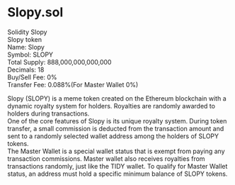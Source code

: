 # Slopy.sol  
Solidity Slopy  
Slopy token  
Name: Slopy  
Symbol: SLOPY  
Total Supply: 888,000,000,000,000  
Decimals: 18  
Buy/Sell Fee: 0%  
Transfer Fee: 0.088%(For Master Wallet 0%)  

Slopy (SLOPY) is a meme token created on the Ethereum blockchain with a dynamic royalty system for holders. Royalties are randomly awarded to holders during transactions.  
One of the core features of Slopy is its unique royalty system. During token transfer, a small commission is deducted from the transaction amount and sent to a randomly selected wallet address among the holders of SLOPY tokens.  
The Master Wallet is a special wallet status that is exempt from paying any transaction commissions. Master wallet also receives royalties from transactions randomly, just like the TIDY wallet. To qualify for Master Wallet status, an address must hold a specific minimum balance of SLOPY tokens.
